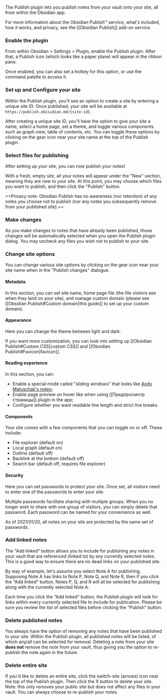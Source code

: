 The Publish plugin lets you publish notes from your vault onto your site, all from within the Obsidian app.

For more information about the Obsidian Publish™ service, what's included, how it works, and privacy, see the [[Obsidian Publish]] add-on service.

### Enable the plugin

From within Obsidian > Settings > Plugin, enable the Publish plugin. After that, a Publish icon (which looks like a paper plane) will appear in the ribbon pane.

Once enabled, you can also set a hotkey for this option, or use the command palette to access it.

### Set up and Configure your site

Within the Publish plugin, you'll see an option to create a site by entering a unique site ID. Once published, your site will be available at `https://publish.obisidian.md/{site-id}`.

After creating a unique site ID, you'll have the option to give your site a name, select a home page, set a theme, and toggle various components such as graph view, table of contents, etc. You can toggle these options by clicking on the gear icon near your site name at the top of the Publish plugin.

### Select files for publishing

After setting up your site, you can now publish your notes!

With a fresh, empty site, all your notes will appear under the "New" section, meaning they are new to your site. At this point, you may choose which files you want to publish, and then click the "Publish" button.

==Privacy note: Obsidian Publish has no awareness (nor retention) of any notes you choose not to publish (nor any notes you subsequently remove from your published site).==

### Make changes

As you make changes to notes that have already been published, those changes will be automatically selected when you open the Publish plugin dialog. You may uncheck any files you wish not to publish to your site.

### Change site options

You can change various site options by clicking on the gear icon near your site name when in the "Publish changes" dialogue.

#### Metadata

In this section, you can set site name, home page file (the file visitors see when they land on your site), and manage custom domain (please see [[Obsidian Publish#Custom domain|this guide]] to set up your custom domain).

#### Appearance

Here you can change the theme between light and dark.

If you want more customization, you can look into setting up [[Obsidian Publish#Custom CSS|custom CSS]] and [[Obsidian Publish#Favicon|favicon]].

#### Reading experience

In this section, you can:

- Enable a special mode called "sliding windows" that looks like [Andy Matuschak's notes](https://notes.andymatuschak.org/);
- Enable page preview on hover like when using [[Предпросмотр страницы]] plugin in the app;
- Configure whether you want readable line length and strict line breaks.

#### Components

Your site comes with a few components that you can toggle on or off. These include:

- File explorer (default on)
- Local graph (default on)
- Outline (default off)
- Backlink at the bottom (default off)
- Search bar (default off, requires file explorer)

#### Security

Here you can set passwords to protect your site. Once set, all visitors need to enter one of the passwords to enter your site.

Multiple passwords facilitate sharing with multiple groups. When you no longer wish to share with one group of visitors, you can simply delete that password. Each password can be named for your convenience as well.

As of 2021/01/20, all notes on your site are protected by the same set of passwords.

### Add linked notes

The "Add linked" button allows you to include for publishing any notes in your vault that are referenced (linked to) by any currently selected notes. This is a good way to ensure there are no dead links on your published site.

By way of example, let's assume you select Note A for publishing. Supposing Note A has links to Note P, Note Q, and Note R, then if you click the "Add linked" button, Notes P, Q, and R will all be selected for publishing along with the currently selected Note A.

Each time you click the "Add linked" button, the Publish plugin will look for links within every currently selected file to include for publication. Please be sure you review the list of selected files before clicking the "Publish" button.

### Delete published notes

You always have the option of removing any notes that have been published to your site. Within the Publish plugin, all published notes will be listed, of which any/all can be selected for removal. Deleting a note from your site **does not** remove the note from your vault, thus giving you the option to re-publish the note again in the future.

### Delete entire site

If you'd like to delete an entire site, click the switch-site (arrows) icon near the top of the Publish plugin. Then click the X button to delete your site. Note: this only removes your public site but does not affect any files in your vault. You can always choose to re-publish your notes. 
